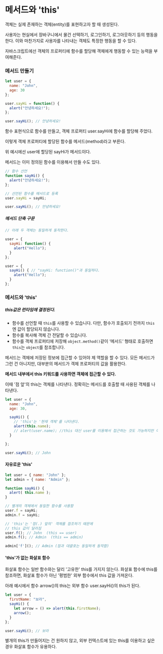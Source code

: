 # 메서드와 'this'

객체는 실제 존재하는 객체(entity)를 표현하고자 할 때 생성된다.

사용자는 현실에서 장바구니에서 물건 선택하기, 로그인하기, 로그아웃하기 등의 행동을 한다. 이와 마찬가지로 사용자를 나타내는 객체도 특정한 행동을 할 수 있다.

자바스크립트에선 객체의 프로퍼티에 함수를 할당해 객체에게 행동할 수 있는 능력을 부여해준다.

### 메서드 만들기

```javascript
let user = {
  name: "John",
  age: 30
};

user.sayHi = function() {
  alert("안녕하세요!");
};

user.sayHi(); // 안녕하세요!
```

함수 표현식으로 함수를 만들고, 객체 프로퍼티 user.sayHi에 함수를 할당해 주었다.

이렇게 객체 프로퍼티에 할당된 함수를 메서드(method)라고 부른다.

위 예시에선 user에 할당된 sayHi가 메서드이다.

메서드는 이미 정의된 함수를 이용해서 만들 수도 있다.

```javascript
// 함수 선언
function sayHi() {
  alert("안녕하세요!");
};

// 선언된 함수를 메서드로 등록
user.sayHi = sayHi;

user.sayHi(); // 안녕하세요!
```

##### 메서드 단축 구문

```javascript
// 아래 두 객체는 동일하게 동작한다.

user = {
  sayHi: function() {
    alert("Hello");
  }
};

user = {
  sayHi() { // "sayHi: function()"과 동일하다.
    alert("Hello");
  }
};
```

### 메서드와 'this'

##### this값은 런타임에 결정된다.

- 함수를 선언할 때 `this`를 사용할 수 있습니다. 다만, 함수가 호출되기 전까지 `this`엔 값이 할당되지 않습니다.
- 함수를 복사해 객체 간 전달할 수 있습니다.
- 함수를 객체 프로퍼티에 저장해 `object.method()`같이 ‘메서드’ 형태로 호출하면 `this`는 `object`를 참조합니다.

메서드는 객체에 저장된 정보에 접근할 수 있어야 제 역할을 할 수 있다. 모든 메서드가 그런 건 아니지만, 대부분의 메서드가 객체 프로퍼티의 값을 활용한다.

<b>메서드 내부에서 this 키워드를 사용하면 객체에 접근할 수 있다.</b>

이때 '점 앞'의 this는 객체를 나타낸다. 정확히는 메서드를 호출할 때 사용된 객체를 나타낸다.

```javascript
let user = {
  name: "John",
  age: 30,

  sayHi() {
    // 'this'는 '현재 객체'를 나타낸다.
    alert(this.name);
    // alert(user.name); //this 대신 user를 이용해서 접근하는 것도 가능하지만 이렇게 외부 변수를 사용해 객체를 참조하면 예상치 못한 에러가 발생할 수 있다.
  }

};

user.sayHi(); // John
```

#### 자유로운 'this'

```javascript
let user = { name: "John" };
let admin = { name: "Admin" };

function sayHi() {
  alert( this.name );
}

// 별개의 객체에서 동일한 함수를 사용함
user.f = sayHi;
admin.f = sayHi;

// 'this'는 '점(.) 앞의' 객체를 참조하기 때문에
// this 값이 달라짐
user.f(); // John  (this == user)
admin.f(); // Admin  (this == admin)

admin['f'](); // Admin (점과 대괄호는 동일하게 동작함)
```

#### 'this'가 없는 화살표 함수

화살표 함수는 일반 함수와는 달리 '고유한' this를 가지지 않는다. 화살표 함수에 this를 참조하면, 화살표 함수가 아닌 '평범한' 외부 함수에서 this 값을 가져온다.

아래 예시에서 함수 arrow()의 this는 외부 함수 user.sayHi()의 this가 된다.

```javascript
let user = {
  firstName: "보라",
  sayHi() {
    let arrow = () => alert(this.firstName);
    arrow();
  }
};

user.sayHi(); // 보라
```

별개의 this가 만들어지는 건 원하지 않고, 외부 컨텍스트에 있는 this를 이용하고 싶은 경우 화살표 함수가 유용하다.
